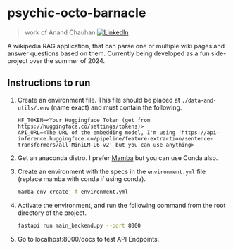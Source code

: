 # psychic-octo-barnacle

> work of Anand Chauhan [![LinkedIn](https://img.icons8.com/?size=25&id=xuvGCOXi8Wyg)](https://www.linkedin.com/in/hauntedcupoftea/)

A wikipedia RAG application, that can parse one or multiple wiki pages and answer questions based on them. Currently being developed as a fun side-project over the summer of 2024.

## Instructions to run

1. Create an environment file. This file should be placed at `./data-and-utils/.env` (name exact) and must contain the following.

    ```env
    HF_TOKEN=<Your Huggingface Token (get from https://huggingface.co/settings/tokens)>
    API_URL=<The URL of the embedding model, I'm using 'https://api-inference.huggingface.co/pipeline/feature-extraction/sentence-transformers/all-MiniLM-L6-v2' but you can use anything>
    ```

2. Get an anaconda distro. I prefer [Mamba](https://github.com/conda-forge/miniforge) but you can use Conda also.

3. Create an environment with the specs in the `environment.yml` file (replace mamba with conda if using conda).

    ```bash
    mamba env create -f environment.yml
    ```

4. Activate the environment, and run the following command from the root directory of the project.

    ```bash
    fastapi run main_backend.py --port 8000
    ```

5. Go to localhost:8000/docs to test API Endpoints.
